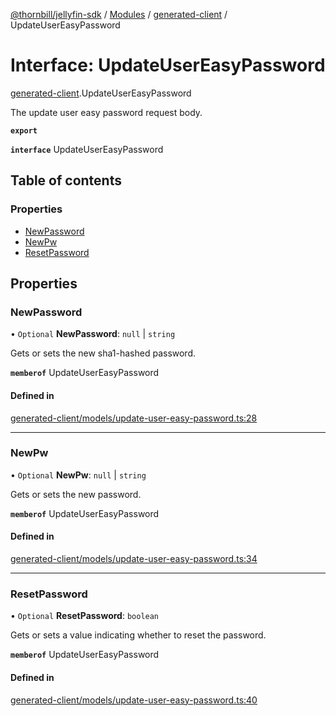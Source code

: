 [@thornbill/jellyfin-sdk](../README.md) / [Modules](../modules.md) / [generated-client](../modules/generated_client.md) / UpdateUserEasyPassword

# Interface: UpdateUserEasyPassword

[generated-client](../modules/generated_client.md).UpdateUserEasyPassword

The update user easy password request body.

**`export`**

**`interface`** UpdateUserEasyPassword

## Table of contents

### Properties

- [NewPassword](generated_client.UpdateUserEasyPassword.md#newpassword)
- [NewPw](generated_client.UpdateUserEasyPassword.md#newpw)
- [ResetPassword](generated_client.UpdateUserEasyPassword.md#resetpassword)

## Properties

### NewPassword

• `Optional` **NewPassword**: ``null`` \| `string`

Gets or sets the new sha1-hashed password.

**`memberof`** UpdateUserEasyPassword

#### Defined in

[generated-client/models/update-user-easy-password.ts:28](https://github.com/thornbill/jellyfin-sdk-typescript/blob/c68c853/src/generated-client/models/update-user-easy-password.ts#L28)

___

### NewPw

• `Optional` **NewPw**: ``null`` \| `string`

Gets or sets the new password.

**`memberof`** UpdateUserEasyPassword

#### Defined in

[generated-client/models/update-user-easy-password.ts:34](https://github.com/thornbill/jellyfin-sdk-typescript/blob/c68c853/src/generated-client/models/update-user-easy-password.ts#L34)

___

### ResetPassword

• `Optional` **ResetPassword**: `boolean`

Gets or sets a value indicating whether to reset the password.

**`memberof`** UpdateUserEasyPassword

#### Defined in

[generated-client/models/update-user-easy-password.ts:40](https://github.com/thornbill/jellyfin-sdk-typescript/blob/c68c853/src/generated-client/models/update-user-easy-password.ts#L40)
